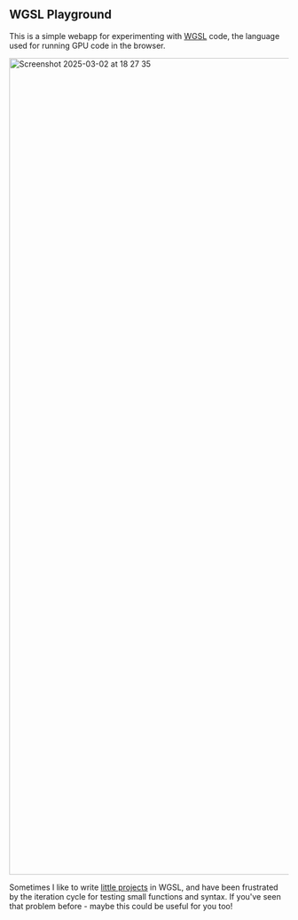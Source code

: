 ## WGSL Playground

This is a simple webapp for experimenting with [WGSL](https://www.w3.org/TR/WGSL/) code, the language used for running GPU code in the browser.

<img width="1470" alt="Screenshot 2025-03-02 at 18 27 35" src="https://github.com/user-attachments/assets/9547afbe-f963-44a8-9cc8-11a1b9709d28" />


Sometimes I like to write [little projects](https://github.com/Athenodoros/Chasers) in WGSL, and have been frustrated by the iteration cycle for testing small functions and syntax. If you've seen that problem before - maybe this could be useful for you too!
